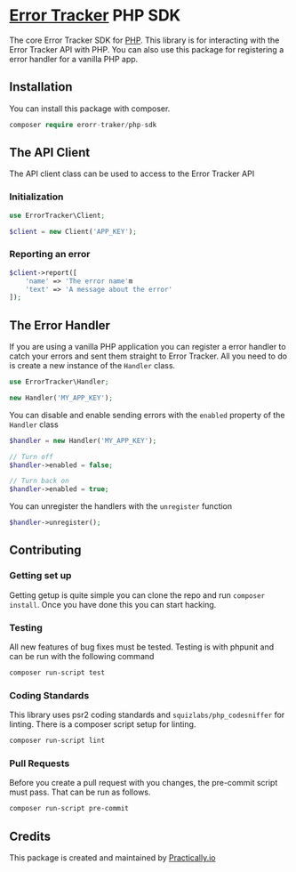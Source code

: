 # [Error Tracker](https://error-tracker.com) PHP SDK

The core Error Tracker SDK for [PHP](https://php.net). This library is for
interacting with the Error Tracker API with PHP. You can also use this package
for registering a error handler for a vanilla PHP app.

## Installation

You can install this package with composer.

```php
composer require erorr-traker/php-sdk
```

## The API Client

The API client class can be used to access to the Error Tracker API

### Initialization

```php
use ErrorTracker\Client;

$client = new Client('APP_KEY');
```

### Reporting an error

```php
$client->report([
    'name' => 'The error name'm
    'text' => 'A message about the error'
]);
```


## The Error Handler

If you are using a vanilla PHP application you can register a error handler to
catch your errors and sent them straight to Error Tracker. All you need to do
is create a new instance of the `Handler` class.

```php
use ErrorTracker\Handler;

new Handler('MY_APP_KEY');
```

You can disable and enable sending errors with the `enabled` property of the
`Handler` class

```php
$handler = new Handler('MY_APP_KEY');

// Turn off
$handler->enabled = false;

// Turn back on
$handler->enabled = true;
```

You can unregister the handlers with the `unregister` function

```php
$handler->unregister();
```

## Contributing

### Getting set up

Getting getup is quite simple you can clone the repo and run `composer install`.
Once you have done this you can start hacking.

### Testing

All new features of bug fixes must be tested. Testing is with phpunit and can
be run with the following command

~~~ bash
composer run-script test
~~~

### Coding Standards

This library uses psr2 coding standards and `squizlabs/php_codesniffer` for
linting. There is a composer script setup for linting.

~~~ bash
composer run-script lint
~~~

### Pull Requests

Before you create a pull request with you changes, the pre-commit script must
pass. That can be run as follows.

~~~ bash
composer run-script pre-commit
~~~

## Credits

This package is created and maintained by [Practically.io](https://practically.io/)

